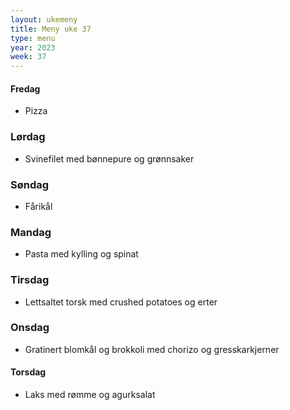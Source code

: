 ```yaml
---
layout: ukemeny
title: Meny uke 37
type: menu
year: 2023
week: 37
---
```


#### Fredag

- Pizza

### Lørdag

- Svinefilet med bønnepure og grønnsaker

### Søndag

- Fårikål

### Mandag

- Pasta med kylling og spinat

### Tirsdag

- Lettsaltet torsk med crushed potatoes og erter

### Onsdag

- Gratinert blomkål og brokkoli med chorizo og gresskarkjerner

#### Torsdag

- Laks med rømme og agurksalat
